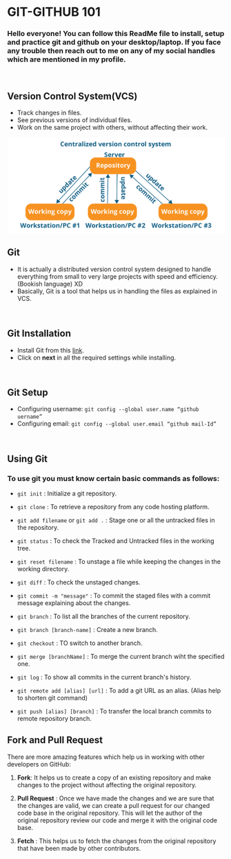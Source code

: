 #   GIT-GITHUB 101

### Hello everyone! You can follow this ReadMe file to install, setup and practice git and github on your desktop/laptop. If you face any trouble then reach out to me on any of my social handles which are mentioned in my profile.

<br />

## Version Control System(VCS)

- Track changes in files.
- See previous versions of individual files.
- Work on the same project with others, without affecting their work.

<img src="./VCS.png"> 

<br/>

## Git

- It is actually a distributed version control system designed to handle everything from small to very large projects with speed and efficiency.(Bookish language) XD
- Basically, Git is a tool that helps us in handling the files as explained in VCS.

<br />

## Git Installation

- Install Git from this [link](https://git-scm.com/downloads).
- Click on **next** in all the required settings while installing.

<br />

## Git Setup

- Configuring username:
`git config --global user.name “github uername”`
- Configuring email:
`git config --global user.email “github mail-Id”`

<br />

## Using Git

### To use git you must know certain basic commands as follows:

- `git init` : Initialize a git repository.

- `git clone` : To retrieve a repository from any code hosting platform.

- `git add filename`  or  `git add .` : Stage one or all the untracked files in the repository.

- `git status` : To check the Tracked and Untracked files in the working tree.

- `git reset filename` : To unstage a file while keeping the changes in the working directory.

- `git diff` : To check the unstaged changes.

- `git commit -m "message"` : To commit the staged files with a commit message explaining about the changes.

- `git branch` : To list all the branches of the current repository.

- `git branch [branch-name]` : Create a new branch.

- `git checkout` : TO switch to another branch.

- `git merge [branchName]` : To merge the current branch wiht the specified one.

- `git log` : To show all commits in the current branch's history.

- `git remote add [alias] [url]` : To add a git URL as an alias. (Alias help to shorten git command)

- `git push [alias] [branch]` : To transfer the local branch commits to remote repository branch.

## Fork and Pull Request

There are more amazing features which help us in working with other developers on GitHub:

1. **Fork**: It helps us to create a copy of an existing repository and make changes to the project without affecting the original repository.

2. **Pull Request** : Once we have made the changes and we are sure that the changes are valid, we can create a pull request for our changed code base in the original repository. This will let the author of the original repository review our code and merge it with the original code base.

3. **Fetch** : This helps us to fetch the changes from the original repository that have been made by other contributors.
